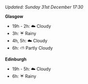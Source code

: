 *Updated: Sunday 31st December 17:30*

**Glasgow**

* 19h - 2h: :cloud: Cloudy
* 3h: :umbrella: Rainy
* 4h, 5h: :cloud: Cloudy
* 6h: :partly_sunny: Partly Cloudy

**Edinburgh**

* 19h - 5h: :cloud: Cloudy
* 6h: :umbrella: Rainy
